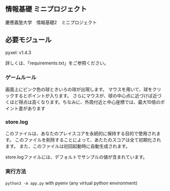 ## 情報基礎 ミニプロジェクト
慶應義塾大学　情報基礎2　ミニプロジェクト

## 必要モジュール
pyxel: v1.4.3

詳しくは、「requirements.txt」をご参照ください。

### ゲームルール
画面上にピンク色の球ときいろの球が出現します。
マウスを用いて、球をクリックするとポイントが入ります。
さらにマウスが、球の中心点に近づけば近づくほど得点は高くなります。ちなみに、外周付近と中心座標では、最大10倍のポイント差があります

### store.log
このファイルは、あなたのプレイスコアを永続的に保持する目的で使用されます。
このファイルを削除することによって、あたたのスコアは全て初期化されます。
また、このファイルは初回起動時に自動生成されます。

store.logファイルには、デフォルトでサンプルの値が含まれています。

### 実行方法

```python3 -m app.py``` with pyenv (any virtual python environment)

